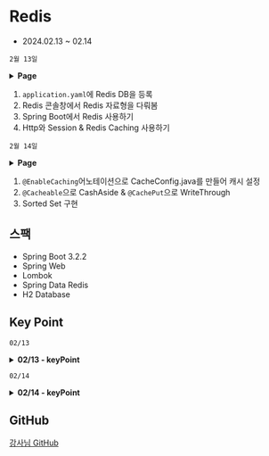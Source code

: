 # Redis
- 2024.02.13 ~ 02.14

`2월 13일`
<details>
<summary><strong>Page</strong></summary>

- 공통사항

<div>application.yaml</div>
<hr>

- Spring Boot에서 Redis 사용하기
<div>RedisConfig</div>
<div>SimpleController</div>
<div>PersonDto</div>
<hr>

- Http와 Session
<div>build.gradle: 1. 서버 인스턴스 세션 공유 설정</div>
<div>RedisConfig: 2. 서버 인스턴스 세션 공유 설정</div>
<div>SessionController</div>
<hr>

- Redis Caching
<div>Item</div>
<div>ItemRepository</div>
<div>ItemDto</div>
<div>ItemService</div>
<div>ItemController</div>
<div>SlowDataQuery: 1초 지연 동작하는 DB</div>
</details>

1. `application.yaml`에 Redis DB을 등록 
2. Redis 콘솔창에서 Redis 자료형을 다뤄봄  
3. Spring Boot에서 Redis 사용하기
4. Http와 Session & Redis Caching 사용하기



`2월 14일`
<details>
<summary><strong>Page</strong></summary>

- @EnableCaching
<div>CacheConfig</div>

- @Cacheable, @CachePut
<div>ItemService</div>

- Sorted Set
<div>RedisConfig</div>
<div>CacheConfig</div>
<div>Item</div>
<div>ItemOrder</div>
<div>itemDto</div>
<div>ItemRepository</div>
<div>OrderRepository</div>
<div>SlowDataQuery</div>
<div>ItemService</div>
<div>ItemController</div>
</details>

1. `@EnableCaching`어노테이션으로 CacheConfig.java를 만들어 캐시 설정
2. `@Cacheable`으로 CashAside & `@CachePut`으로 WriteThrough
3. Sorted Set 구현

## 스팩

- Spring Boot 3.2.2
- Spring Web
- Lombok
- Spring Data Redis
- H2 Database

## Key Point

`02/13`
<details>
<summary><strong>02/13 - keyPoint</strong></summary>

1. application.yaml: Redis 연결
```yaml
spring:
  data:
    redis:
      host: <서버 주소>
      port: <포트 번호>
      username: <사용자 계정, 기본값 default>
      password: <사용자 비밀번호>
```

2. RedisTemplate & ValueOperations (String)  
[SimpleController.java](src/main/java/com/example/redis/SimpleController.java)
```java
@RestController
@RequiredArgsConstructor
public class SimpleController {
  // 문자열 Key와 문자열로 구성된 Value를 다루기 위한 RedisTemplate
  // (Java 기준 Value가 문자열이란 뜻이다.)
  private final StringRedisTemplate redisTemplate;

  // Put을 통해 Key-Value를 설정해서 Redis에 저장
  @PutMapping("string")
  @ResponseStatus(HttpStatus.NO_CONTENT)
  public void setString(
    @RequestParam("key")
    String key,
    @RequestParam("value")
    String value
  ) {
    // Redis에 String을 저장하고 싶다
    // ValueOperations: Redis 기준 문자열 작업을 위한 클래스
    ValueOperations<String, String> operations
      = redisTemplate.opsForValue();
    // SET key value
    operations.set(key, value);

//    // List를 위한 클래스
//    ListOperations<String, String> listOperations
//      = redisTemplate.opsForList();
//    listOperations.leftPush(key, value);
//    listOperations.leftPop(key);

//    // Set을 위한 클래스
//    SetOperations<String, String> setOperations
//            = redisTemplate.opsForSet();
//    setOperations.add(key, value);
  }

  // Get을 통해서 데이터 회수
  @GetMapping("string")
  public String getString(
    @RequestParam("key")
    String key
  ) {
    ValueOperations<String, String> operations
      = redisTemplate.opsForValue();
    // GET key
    String value = operations.get(key); // nullable이다.
    if (value == null)
      throw new ResponseStatusException(HttpStatus.NOT_FOUND);
    return value;

        /* // Sets 데이터 회수
        SetOperations<String, String> operations
                = redisTemplate.opsForSet();
        return operations.members(key);
        */
  }
}
```

3. Configuration (PersonDto) & RedisTemplate & ValueOperations (PersonDto)  
[RedisConfig.java](src/main/java/com/example/redis/config/RedisConfig.java)
```java
@Configuration
public class RedisConfig {

  // PersonDto
  @Bean
  public RedisTemplate<String, PersonDto> personRedisTemplate(
    // RedisConnectionFactory: Redis와 연결해주는 객체
    RedisConnectionFactory connectionFactory
  ) {
    RedisTemplate<String, PersonDto> template = new RedisTemplate<>();
    // 연결을 어떻게 받아올 것인지 설정
    template.setConnectionFactory(connectionFactory);
    // 주어진 데이터의 직렬화 방식을 결정한다.
    // Redis의 Value은 결국 문자열의 형식이니까,
    // 주어진 데이터(DTO)를 어떻게 문자열로 바꿀 것인지를 정의
    // 미리 만들어진 JSON 변환기를 설정 (Jackson 라이브러리에게 객체를 직렬화하는 방식을 전달)
//    template.setDefaultSerializer(RedisSerializer.json());
    // 미리 만들어진 String 변환기를 설정
    template.setKeySerializer(RedisSerializer.string());
    // 미리 만들어진 JSON 변환기를 설정
    template.setValueSerializer(RedisSerializer.json());

    return template;
  }
}
```
[SimpleController.java](src/main/java/com/example/redis/SimpleController.java)
```java
@RestController
@RequiredArgsConstructor
public class SimpleController {
  // 커스텀한 Configuration한 Bean 주입
  private final RedisTemplate<String, PersonDto> personRedisTemplate;

  @PutMapping("/person")
  @ResponseStatus(HttpStatus.NO_CONTENT)
  public void setPerson(
    @RequestParam("name")
    String name,
    @RequestBody
    PersonDto dto
  ) {
    ValueOperations<String, PersonDto> operations
      = personRedisTemplate.opsForValue();
    operations.set(name, dto);
  }

  @GetMapping("/person")
  public PersonDto getPerson(
    @RequestParam("name")
    String name
  ) {
    ValueOperations<String, PersonDto> operations
      = personRedisTemplate.opsForValue();
    PersonDto value = operations.get(name);
    if (value == null)
      throw new ResponseStatusException(HttpStatus.NOT_FOUND);

    return value;
  }
}
```
4. 분산환경에서 Redis를 사용해 HttpSession 공유 설정
build.gradle & RedisConfig & SessionController  
[build.gradle](build.gradle)
```yaml
	// 1. 서버 인스턴스 세션 공유 설정
	implementation 'org.springframework.session:spring-session-data-redis'
```
[RedisConfig.java](src/main/java/com/example/redis/config/RedisConfig.java)
```java
@Configuration
// @EnableRedisHttpSession
// : 2. 서버 인스턴스 세션 공유 설정
// maxInactiveIntervalInSeconds
// : 세션을 유지할 시간 설정
@EnableRedisHttpSession(maxInactiveIntervalInSeconds = 10)
public class RedisConfig {
  // ...
}
```
[SessionController.java](src/main/java/com/example/redis/SessionController.java)
```java
// 인증 외 상황(장바구니 등)에서 세션 정보를 저장하기 위한 Controller
@Slf4j
@RestController
@RequestMapping("/session")
public class SessionController {
  @PutMapping
  @ResponseStatus(HttpStatus.NO_CONTENT)
  public void setSession(
    @RequestParam("key") String key,
    @RequestParam("value") String value,
    // Key - Value로 이뤄져 있음
    HttpSession session
  ) {
    session.setAttribute(key, value);
  }

  @GetMapping
  public String getSession(
    @RequestParam("key") String key,
    HttpSession session
  ) {
    // setAttribute를 Object형으로 저장하였기에 Object로 받아준다.
    Object value = session.getAttribute(key);
    if (value == null)
      throw new ResponseStatusException(HttpStatus.NOT_FOUND);
    if (!(value instanceof String))
      throw new ResponseStatusException(HttpStatus.INTERNAL_SERVER_ERROR);

    return value.toString();
  }
}
```
5. Redis Caching  
RedisConfig & Item & ItemRepository & ItemDto & SlowDataQuery & ItemService & ItemController  
[RedisConfig.java](src/main/java/com/example/redis/config/RedisConfig.java)
```java
@Configuration
// @EnableRedisHttpSession
// : 2. 서버 인스턴스 세션 공유 설정
// maxInactiveIntervalInSeconds
// : 세션을 유지할 시간 설정
@EnableRedisHttpSession(maxInactiveIntervalInSeconds = 10)
public class RedisConfig {
  // ItemDto
  @Bean
  public RedisTemplate<Long, ItemDto> cacheRedisTemplate(
    RedisConnectionFactory connectionFactory
  ) {
    RedisTemplate<Long, ItemDto> template = new RedisTemplate<>();
    template.setConnectionFactory(connectionFactory);
    template.setDefaultSerializer(RedisSerializer.json());
    return template;
  }
}
```
[ItemService.java](src/main/java/com/example/redis/ItemService.java)
```java
@Slf4j
@Service
@RequiredArgsConstructor
// SlowDataQuery를 사용하는 ItemService
public class ItemService {
  private final SlowDataQuery repository;

  // @Resource로 DI 해준다.
  // RedisTemplate이 가지고 있는 ValueOperations를 바로 받아올 수 있다.
  @Resource(name = "cacheRedisTemplate")
  private ValueOperations<Long, ItemDto> cacheOps;
  

  public List<ItemDto> readAll() {
    return repository.findAll()
      .stream()
      .map(ItemDto::fromEntity)
      .toList();
  }
  
  public ItemDto readOne(Long id) {
    // Cache Aside를 RedisTemplate을 활용해 직접 구현해 보자.
    // 1. cacheOps에서 ItemDto를 찾아본다.
    // GET id
    ItemDto found = cacheOps.get(id);
    // 2. null일 경우 데이터베이스에서 조회한다.
    if (found == null) {
      // 2-1. 없으면 404
      found = repository.findById(id)
        .map(ItemDto::fromEntity)
        .orElseThrow(() ->
          new ResponseStatusException(HttpStatus.NOT_FOUND));
      // 2-2. 있으면 캐시에 저장
      // Duration.ofSeconds(): 3번째 인자로 만료 시간 설정 가능
      cacheOps.set(id, found, Duration.ofSeconds(10));
    }

    // 3. 최종적으로 데이터를 변환한다.
    return found;
  }
}
```
</details>

`02/14`
<details>
<summary><strong>02/14 - keyPoint</strong></summary>

1. @EnableCaching
[CacheConfig]()
```java
@Configuration
// @EnableCaching
// : 캐시를 어노테이션을 바탕으로 만들 수 있게 해주는 기능
// (캐시를 어떻게 다룰지 결정하는 cacheManager 필요)
@EnableCaching
public class CacheConfig {
  @Bean
  public RedisCacheManager cacheManager(
    // RedisConnectionFactory
    // : 어떤 식으로 Redis와 연결할지 구성되어 있다.
    RedisConnectionFactory redisConnectionFactory
  ) {
    // RedisCacheConfiguration
    // : 캐시를 어떤 식으로 구성하고 싶은지에 대한 설정
    RedisCacheConfiguration configuration = RedisCacheConfiguration
      .defaultCacheConfig()
      // null을 캐싱할 것인가 말 것인가?
      .disableCachingNullValues()
      // Time To Live(Ttl): 만료 시간
      .entryTtl(Duration.ofSeconds(60))
      // Key 접두사 설정 (객체를 구분하기 위해 필요)
      .computePrefixWith(CacheKeyPrefix.simple())
      // Value 직렬화 / 역직렬화 방법
      .serializeValuesWith(
        SerializationPair.fromSerializer(RedisSerializer.json())
      );

    // Cacheable의 cacheName을 바탕으로 적용되는 규칙을 바꿔보자
    Map<String, RedisCacheConfiguration> configMap = new HashMap<>();
    RedisCacheConfiguration itemAllConfig = RedisCacheConfiguration
      .defaultCacheConfig()
      .disableCachingNullValues()
      .entryTtl(Duration.ofSeconds(10))
      .serializeValuesWith(
        SerializationPair.fromSerializer(RedisSerializer.java())
      );
    // 이름이 "itemAllCache"이면 itemAllConfig 설정 적용
    configMap.put("itemAllCache", itemAllConfig);

    // 실제 매니저를 등록하는 과정
    return RedisCacheManager
      // Connection 전달
      .builder(redisConnectionFactory)
      // 위에서 만든 설정을 기본값으로 설정
      .cacheDefaults(configuration)
      // 캐시 이름에 따라 설정을 따로 적용할 수 있다.
      // Map으로 put하는 방법 외, cacheName과 설정 객체를 넣어서 적용시킬 수 있다.
//      .withCacheConfiguration("itemAllCache", itemAllConfig)
      .withInitialCacheConfigurations(configMap)
      .build();
  }
}
```

2. @Cacheable & @CachePut
[itemService.java]()
```java
  // @Cacheable
  // : 캐시에서 데이터를 찾으면 메서드 자체를 호출하지 않는다.
  // cacheName: 캐시 규칙을 지정하기 위한 이름
  // Key: 캐시를 저장할 때, 개별 데이터를 구분하기 위한 값
  // root : 해당 메소드를 가르킴
  // methodName: 메소드 명
  @Cacheable(cacheNames = "itemAllCache", key = "#root.methodName")
  public List<ItemDto> readAll() {
    return repository.findAll()
      .stream()
      .map(ItemDto::fromEntity)
      .toList();
  }

  // args[0]: 매개변수 중 첫번째
  @Cacheable(cacheNames = "itemCache", key = "#root.args[0]")
  public ItemDto readOne(Long id) {
    log.info("cacheable readOne");
    return repository.findById(id)
      .map(ItemDto::fromEntity)
      .orElseThrow(() ->
        new ResponseStatusException(HttpStatus.NOT_FOUND));
  }
```

3. Sorted Set  
RedisConfig & CacheConfig & Item & ItemOrder & ItemDto & ItemRepository & OrderRepository  
SlowDataQuery & ItemService & ItemController

[itemService]()
```java
  // 구매 메소드 (주문 이력 생성)
  // + 주문 이력을 Sorted Set으로 Redis에 저장
  public void purchase(Long id) {
    ItemDto item = ItemDto.fromEntity(repository.purchase(id));
    // Sorted Set에 추가
    rankOps.incrementScore("soldRanks", item, 1);
  }

  public List<ItemDto> getMostSold() {
    // LinkedHashSet으로 반환이 된다.
    // LinkedHashSet: 순서가 존재하는 집합
    Set<ItemDto> ranks = rankOps.reverseRange("soldRanks", 0, 9);
    // null 처리
    if (ranks == null) return Collections.emptyList();

    log.info(String.valueOf(ranks.getClass()));

    // Stream 방식
//    return ranks.stream().toList();
    return new LinkedList<>(ranks);
  }
```
</details>

## GitHub
[강사님 GitHub](https://github.com/edujeeho0/likelion-backend-8-redis)